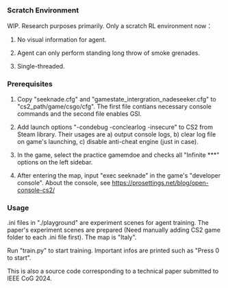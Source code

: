 ### Scratch Environment
WIP. Research purposes primarily. Only a scratch RL environment now：

1. No visual information for agent.
  
2. Agent can only perform standing long throw of smoke grenades.
  
3. Single-threaded. 


### Prerequisites

1. Copy "seeknade.cfg" and "gamestate_intergration_nadeseeker.cfg" to "cs2_path/game/csgo/cfg". The first file contians necessary console commands and the second file enables GSI. 

2. Add launch options "-condebug -conclearlog -insecure" to CS2 from Steam library. Their usages are a) output console logs, b) clear log file on game's launching, c) disable anti-cheat engine (just in case). 

3. In the game, select the practice gamemdoe and checks all "Infinite ***" options on the left sidebar. 

4. After entering the map, input "exec seeknade" in the game's "developer console". About the console, see https://prosettings.net/blog/open-console-cs2/


### Usage

.ini files in "./playground" are experiment scenes for agent training. 
The paper's experiment scenes are prepared (Need manually adding CS2 game folder to each .ini file first). 
The map is "Italy". 

Run "train.py" to start training. Important infos are printed such as "Press 0 to start". 

This is also a source code corresponding to a technical paper submitted to IEEE CoG 2024. 
